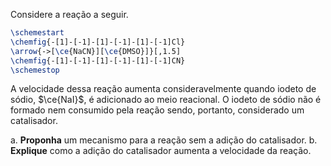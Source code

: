 Considere a reação a seguir.

```latex
\schemestart
\chemfig{-[1]-[-1]-[1]-[-1]-[1]-[-1]Cl}
\arrow{->[\ce{NaCN}][\ce{DMSO}]}[,1.5]
\chemfig{-[1]-[-1]-[1]-[-1]-[1]-[-1]CN}
\schemestop
```

A velocidade dessa reação aumenta consideravelmente quando iodeto de sódio, $\ce{NaI}$, é adicionado ao meio reacional. O iodeto de sódio não é formado nem consumido pela reação sendo, portanto, considerado um catalisador.

a. **Proponha** um mecanismo para a reação sem a adição do catalisador.
b. **Explique** como a adição do catalisador aumenta a velocidade da reação.
